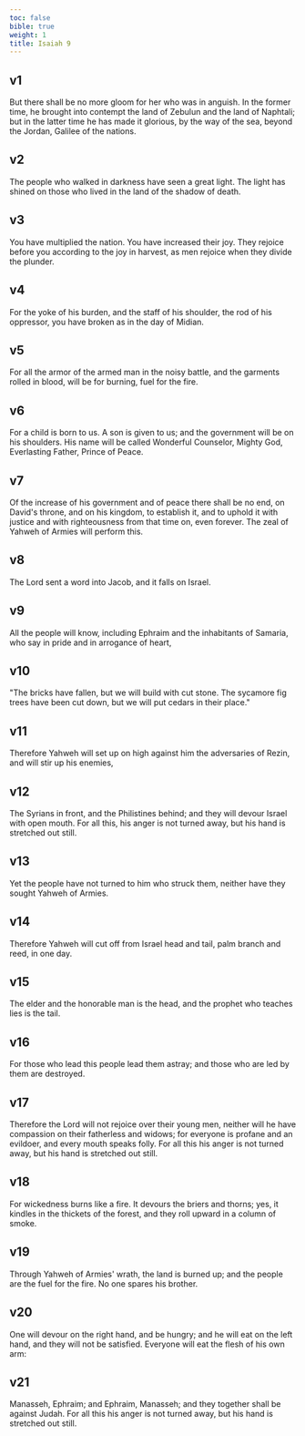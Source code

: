 ```yaml
---
toc: false
bible: true
weight: 1
title: Isaiah 9
---
```




## v1 
But there shall be no more gloom for her who was in anguish. In the former time, he brought into contempt the land of Zebulun and the land of Naphtali; but in the latter time he has made it glorious, by the way of the sea, beyond the Jordan, Galilee of the nations. 

## v2 
The people who walked in darkness have seen a great light. The light has shined on those who lived in the land of the shadow of death. 

## v3 
You have multiplied the nation. You have increased their joy. They rejoice before you according to the joy in harvest, as men rejoice when they divide the plunder. 

## v4 
For the yoke of his burden, and the staff of his shoulder, the rod of his oppressor, you have broken as in the day of Midian. 

## v5 
For all the armor of the armed man in the noisy battle, and the garments rolled in blood, will be for burning, fuel for the fire. 

## v6 
For a child is born to us. A son is given to us; and the government will be on his shoulders. His name will be called Wonderful Counselor, Mighty God, Everlasting Father, Prince of Peace. 

## v7 
Of the increase of his government and of peace there shall be no end, on David's throne, and on his kingdom, to establish it, and to uphold it with justice and with righteousness from that time on, even forever. The zeal of Yahweh of Armies will perform this. 

## v8 
The Lord sent a word into Jacob, and it falls on Israel. 

## v9 
All the people will know, including Ephraim and the inhabitants of Samaria, who say in pride and in arrogance of heart, 

## v10 
"The bricks have fallen, but we will build with cut stone. The sycamore fig trees have been cut down, but we will put cedars in their place." 

## v11 
Therefore Yahweh will set up on high against him the adversaries of Rezin, and will stir up his enemies, 

## v12 
The Syrians in front, and the Philistines behind; and they will devour Israel with open mouth. For all this, his anger is not turned away, but his hand is stretched out still. 

## v13 
Yet the people have not turned to him who struck them, neither have they sought Yahweh of Armies. 

## v14 
Therefore Yahweh will cut off from Israel head and tail, palm branch and reed, in one day. 

## v15 
The elder and the honorable man is the head, and the prophet who teaches lies is the tail. 

## v16 
For those who lead this people lead them astray; and those who are led by them are destroyed. 

## v17 
Therefore the Lord will not rejoice over their young men, neither will he have compassion on their fatherless and widows; for everyone is profane and an evildoer, and every mouth speaks folly. For all this his anger is not turned away, but his hand is stretched out still. 

## v18 
For wickedness burns like a fire. It devours the briers and thorns; yes, it kindles in the thickets of the forest, and they roll upward in a column of smoke. 

## v19 
Through Yahweh of Armies' wrath, the land is burned up; and the people are the fuel for the fire. No one spares his brother. 

## v20 
One will devour on the right hand, and be hungry; and he will eat on the left hand, and they will not be satisfied. Everyone will eat the flesh of his own arm: 

## v21 
Manasseh, Ephraim; and Ephraim, Manasseh; and they together shall be against Judah. For all this his anger is not turned away, but his hand is stretched out still.
